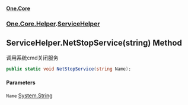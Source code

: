 #### [One.Core](index.md 'index')
### [One.Core.Helper](One_Core_Helper.md 'One.Core.Helper').[ServiceHelper](One_Core_Helper_ServiceHelper.md 'One.Core.Helper.ServiceHelper')
## ServiceHelper.NetStopService(string) Method
调用系统cmd关闭服务 
```csharp
public static void NetStopService(string Name);
```
#### Parameters
<a name='One_Core_Helper_ServiceHelper_NetStopService(string)_Name'></a>
`Name` [System.String](https://docs.microsoft.com/en-us/dotnet/api/System.String 'System.String')  
  
